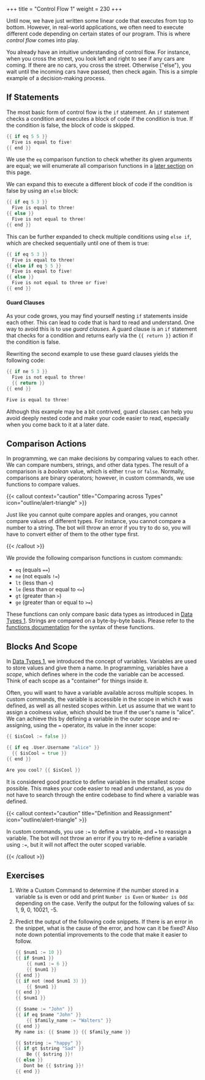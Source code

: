+++
title = "Control Flow 1"
weight = 230
+++

Until now, we have just written some linear code that executes from top to bottom. However, in real-world applications,
we often need to execute different code depending on certain states of our program. This is where *control flow* comes
into play.

You already have an intuitive understanding of control flow. For instance, when you cross the street, you look left and
right to see if any cars are coming. If there are no cars, you cross the street. Otherwise ("else"), you wait until the
incoming cars have passed, then check again. This is a simple example of a decision-making process.

## If Statements

The most basic form of control flow is the `if` statement. An `if` statement checks a condition and executes a block of
code if the condition is true. If the condition is false, the block of code is skipped.

```go
{{ if eq 5 5 }}
  Five is equal to five!
{{ end }}
```

We use the `eq` comparison function to check whether its given arguments are equal; we will enumerate all comparison
functions in a [later section](#comparison-actions) on this page.

We can expand this to execute a different block of code if the condition is false by using an `else` block:

```go
{{ if eq 5 3 }}
  Five is equal to three!
{{ else }}
  Five is not equal to three!
{{ end }}
```

This can be further expanded to check multiple conditions using `else if`, which are checked sequentially until one of
them is true:

```go
{{ if eq 5 3 }}
  Five is equal to three!
{{ else if eq 5 5 }}
  Five is equal to five!
{{ else }}
  Five is not equal to three or five!
{{ end }}
```

#### Guard Clauses

As your code grows, you may find yourself nesting `if` statements inside each other. This can lead to code that is hard
to read and understand. One way to avoid this is to use *guard clauses*. A guard clause is an `if` statement that checks
for a condition and returns early via the `{{ return }}` action if the condition is false.

Rewriting the second example to use these guard clauses yields the following code:

```go
{{ if ne 5 3 }}
  Five is not equal to three!
  {{ return }}
{{ end }}

Five is equal to three!
```

Although this example may be a bit contrived, guard clauses can help you avoid deeply nested code and make your code
easier to read, especially when you come back to it at a later date.

## Comparison Actions

In programming, we can make decisions by comparing values to each other. We can compare numbers, strings, and other data
types. The result of a comparison is a *boolean* value, which is either `true` or `false`. Normally, comparisons are
binary operators; however, in custom commands, we use functions to compare values.

{{< callout context="caution" title="Comparing across Types" icon="outline/alert-triangle" >}}

Just like you cannot quite compare apples and oranges, you cannot compare values of different types. For instance, you
cannot compare a number to a string. The bot will throw an error if you try to do so, you will have to convert either of
them to the other type first.

{{< /callout >}}

We provide the following comparison functions in custom commands:

- `eq` (equals `==`)
- `ne` (not equals `!=`)
- `lt` (less than `<`)
- `le` (less than or equal to `<=`)
- `gt` (greater than `>`)
- `ge` (greater than or equal to `>=`)

These functions can only compare basic data types as introduced in [Data Types 1](/learn/beginner/datatypes-1). Strings
are compared on a byte-by-byte basis. Please refer to the [functions documentation](/docs/reference/templates/functions)
for the syntax of these functions.

## Blocks And Scope

In [Data Types 1](/learn/beginner/datatypes-1), we introduced the concept of variables. Variables are used to store
values and give them a name. In programming, variables have a *scope*, which defines where in the code the variable can
be accessed. Think of each scope as a "container" for things inside it.

Often, you will want to have a variable available across multiple scopes. In custom commands, the variable is accessible
in the scope in which it was defined, as well as all nested scopes within. Let us assume that we want to assign a
coolness value, which should be true if the user's name is "alice". We can achieve this by defining a variable in
the outer scope and re-assigning, using the `=` operator, its value in the inner scope:

```go
{{ $isCool := false }}

{{ if eq .User.Username "alice" }}
  {{ $isCool = true }}
{{ end }}

Are you cool? {{ $isCool }}
```

It is considered good practice to define variables in the smallest scope possible. This makes your code easier to read
and understand, as you do not have to search through the entire codebase to find where a variable was defined.

{{< callout context="caution" title="Definition and Reassignment" icon="outline/alert-triangle" >}}

In custom commands, you use `:=` to define a variable, and `=` to reassign a variable. The bot will not throw an error
if you try to re-define a variable using `:=`, but it will not affect the outer scoped variable.

{{< /callout >}}

## Exercises

1. Write a Custom Command to determine if the number stored in a variable `$a` is even or odd and print `Number is Even`
   or `Number is Odd` depending on the case. Verify the output for the following values of `$a`: 1, 9, 0, 10021, -5.

2. Predict the output of the following code snippets. If there is an error in the snippet, what is the cause of the
   error, and how can it be fixed? Also note down potential improvements to the code that make it easier to follow.

   ```go
   {{ $num1 := 10 }}
   {{ if $num1 }}
       {{ num1 := 6 }}
       {{ $num1 }}
   {{ end }}
   {{ if not (mod $num1 3) }}
       {{ $num1 }}
   {{ end }}
   {{ $num1 }}
   ```

   ```go
   {{ $name := "John" }}
   {{ if eq $name "John" }}
       {{ $family_name := "Walters" }}
   {{ end }}
   My name is: {{ $name }} {{ $family_name }}
   ```

   ```go
   {{ $string := "happy" }}
   {{ if gt $string "Sad" }}
       Be {{ $string }}!
   {{ else }}
      Dont be {{ $string }}!
   {{ end }}
   ```
